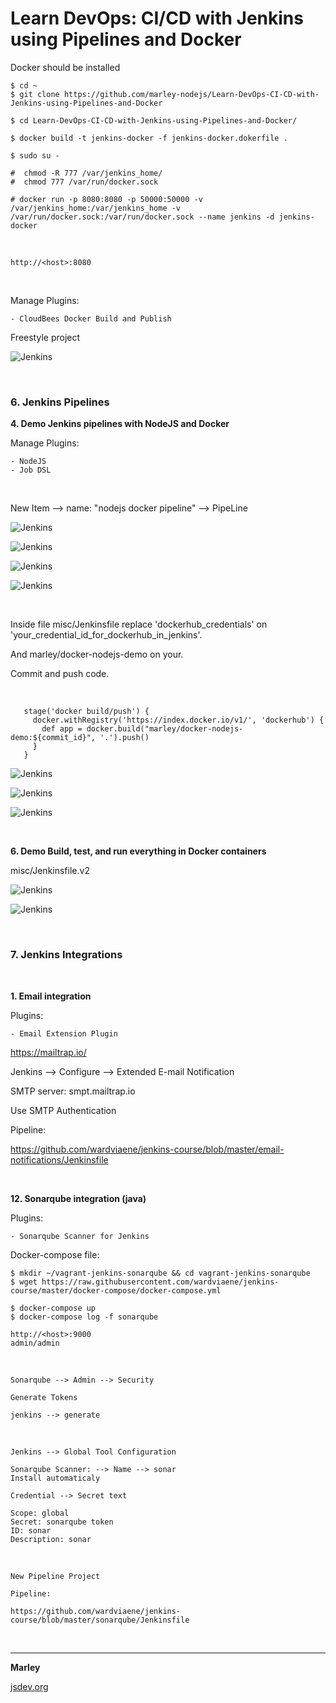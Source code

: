 # Learn DevOps: CI/CD with Jenkins using Pipelines and Docker

Docker should be installed

    $ cd ~
    $ git clone https://github.com/marley-nodejs/Learn-DevOps-CI-CD-with-Jenkins-using-Pipelines-and-Docker

    $ cd Learn-DevOps-CI-CD-with-Jenkins-using-Pipelines-and-Docker/

    $ docker build -t jenkins-docker -f jenkins-docker.dokerfile .

    $ sudo su -

    #  chmod -R 777 /var/jenkins_home/
    #  chmod 777 /var/run/docker.sock

    # docker run -p 8080:8080 -p 50000:50000 -v /var/jenkins_home:/var/jenkins_home -v /var/run/docker.sock:/var/run/docker.sock --name jenkins -d jenkins-docker

<br/>

    http://<host>:8080

<br/>

Manage Plugins:

    - CloudBees Docker Build and Publish

Freestyle project

![Jenkins](/img/pic1.png "Jenkins")

<br/>

### 6. Jenkins Pipelines

**4. Demo Jenkins pipelines with NodeJS and Docker**

Manage Plugins:

    - NodeJS
    - Job DSL

<br/>

New Item --> name: "nodejs docker pipeline" --> PipeLine

![Jenkins](/img/pic2.png "Jenkins")

![Jenkins](/img/pic3.png "Jenkins")

![Jenkins](/img/pic4.png "Jenkins")

![Jenkins](/img/pic5.png "Jenkins")

<br/>

Inside file misc/Jenkinsfile replace 'dockerhub_credentials' on 'your_credential_id_for_dockerhub_in_jenkins'.

And marley/docker-nodejs-demo on your.

Commit and push code.

<br/>

```
   stage('docker build/push') {
     docker.withRegistry('https://index.docker.io/v1/', 'dockerhub') {
       def app = docker.build("marley/docker-nodejs-demo:${commit_id}", '.').push()
     }
   }

```

![Jenkins](/img/pic6.png "Jenkins")

![Jenkins](/img/pic7.png "Jenkins")

![Jenkins](/img/pic8.png "Jenkins")

<br/>

**6. Demo Build, test, and run everything in Docker containers**

misc/Jenkinsfile.v2

![Jenkins](/img/pic9.png "Jenkins")

![Jenkins](/img/pic10.png "Jenkins")

<br/>

### 7. Jenkins Integrations

<br/>

**1. Email integration**

Plugins:

    - Email Extension Plugin

https://mailtrap.io/

Jenkins --> Configure --> Extended E-mail Notification

SMTP server: smpt.mailtrap.io

Use SMTP Authentication

Pipeline:

https://github.com/wardviaene/jenkins-course/blob/master/email-notifications/Jenkinsfile

<br/>

**12. Sonarqube integration (java)**

Plugins:

    - Sonarqube Scanner for Jenkins

Docker-compose file:

    $ mkdir ~/vagrant-jenkins-sonarqube && cd vagrant-jenkins-sonarqube
    $ wget https://raw.githubusercontent.com/wardviaene/jenkins-course/master/docker-compose/docker-compose.yml

    $ docker-compose up
    $ docker-compose log -f sonarqube

    http://<host>:9000
    admin/admin

<br/>

    Sonarqube --> Admin --> Security

    Generate Tokens

    jenkins --> generate

<br/>

    Jenkins --> Global Tool Configuration

    Sonarqube Scanner: --> Name --> sonar
    Install automaticaly

    Credential --> Secret text

    Scope: global
    Secret: sonarqube token
    ID: sonar
    Description: sonar

<br/>

    New Pipeline Project

    Pipeline:

    https://github.com/wardviaene/jenkins-course/blob/master/sonarqube/Jenkinsfile

<br/>

---

**Marley**

<a href="https://jsdev.org">jsdev.org</a>
